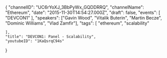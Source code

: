 {
    "channelID": "UC6rYoXJ_3BbPyWx_GQDDRRQ",
    "channelName": "Ethereum",
    "date": "2015-11-30T14:54:27.000Z",
    "draft": false,
    "events": [
        "DEVCON1"
    ],
    "speakers": ["Gavin Wood", "Vitalik Buterin", "Martin Becze", "Dominic Williams", "Vlad Zamfir"],
    "tags": [
        "ethereum",
        "scalability"
 
    ],
    "title": "DEVCON1: Panel - Scalability",
    "youtubeID": "1KaQsrqC94s"
}
